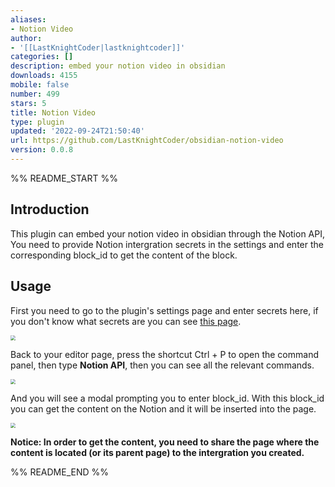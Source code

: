 ```yaml
---
aliases:
- Notion Video
author:
- '[[LastKnightCoder|lastknightcoder]]'
categories: []
description: embed your notion video in obsidian
downloads: 4155
mobile: false
number: 499
stars: 5
title: Notion Video
type: plugin
updated: '2022-09-24T21:50:40'
url: https://github.com/LastKnightCoder/obsidian-notion-video
version: 0.0.8
---
```


%% README_START %%

## Introduction

This plugin can embed your notion video in obsidian through the Notion API, You need to provide Notion intergration secrets in the settings and enter the corresponding block_id to get the content of the block.

## Usage

First you need to go to the plugin's settings page and enter secrets here, if you don't know what secrets are you can see [this page](https://developers.notion.com/docs).

<img src="https://cdn.jsdelivr.net/gh/LastKnightCoder/ImgHosting3@master/202204281537092022-04-28-15-37-11.png" style="zoom:50%"/>

Back to your editor page, press the shortcut <Ctrl>Ctrl + P</kbd> to open the command panel, then type **Notion API**, then you can see all the relevant commands.


<img src="https://cdn.jsdelivr.net/gh/LastKnightCoder/ImgHosting3@master/202204281539512022-04-28-15-39-51.png" style="zoom:50%"/>

And you will see a modal prompting you to enter block_id. With this block_id you can get the content on the Notion and it will be inserted into the page.

<img src="https://cdn.jsdelivr.net/gh/LastKnightCoder/ImgHosting3@master/202204281540342022-04-28-15-40-34.png" style="zoom:50%"/>

**Notice: In order to get the content, you need to share the page where the content is located (or its parent page) to the intergration you created.**

%% README_END %%